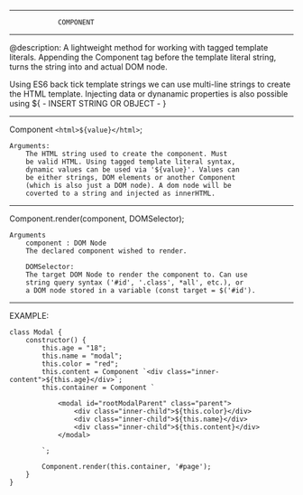 ******************************************** 
 				COMPONENT   
********************************************

@description: A lightweight method for working 
with tagged template literals. Appending the 
Component tag before the template literal string, 
turns the string into and actual DOM node.

Using ES6 back tick template strings we can use
multi-line strings to create the HTML template.
Injecting data or dynanamic properties is also 
possible using ${ - INSERT STRING OR OBJECT - }

********************************************

Component `<html>${value}</html>`;

	Arguments:
		The HTML string used to create the component. Must
		be valid HTML. Using tagged template literal syntax,
		dynamic values can be used via '${value}'. Values can
		be either strings, DOM elements or another Component 
		(which is also just a DOM node). A dom node will be
		coverted to a string and injected as innerHTML.


********************************************

Component.render(component, DOMSelector);

	Arguments
		component : DOM Node
		The declared component wished to render.

		DOMSelector: 
		The target DOM Node to render the component to. Can use
		string query syntax ('#id', '.class', *all', etc.), or
		a DOM node stored in a variable (const target = $('#id'). 

********************************************

EXAMPLE:

	class Modal {
		constructor() {
			this.age = "18";
			this.name = "modal";
			this.color = "red";
			this.content = Component `<div class="inner-content">${this.age}</div>`;
			this.container = Component `
	
				<modal id="rootModalParent" class="parent">
					<div class="inner-child">${this.color}</div>
					<div class="inner-child">${this.name}</div>
					<div class="inner-child">${this.content}</div>
				</modal>
	
			`;
	
			Component.render(this.container, '#page');
		}
	}

